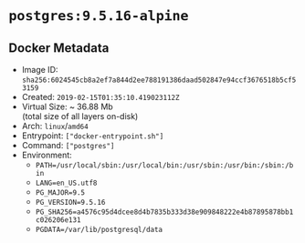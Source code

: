 # `postgres:9.5.16-alpine`

## Docker Metadata

- Image ID: `sha256:6024545cb8a2ef7a844d2ee788191386daad502847e94ccf3676518b5cf53159`
- Created: `2019-02-15T01:35:10.419023112Z`
- Virtual Size: ~ 36.88 Mb  
  (total size of all layers on-disk)
- Arch: `linux`/`amd64`
- Entrypoint: `["docker-entrypoint.sh"]`
- Command: `["postgres"]`
- Environment:
  - `PATH=/usr/local/sbin:/usr/local/bin:/usr/sbin:/usr/bin:/sbin:/bin`
  - `LANG=en_US.utf8`
  - `PG_MAJOR=9.5`
  - `PG_VERSION=9.5.16`
  - `PG_SHA256=a4576c95d4dcee8d4b7835b333d38e909848222e4b87895878bb1c026206e131`
  - `PGDATA=/var/lib/postgresql/data`

